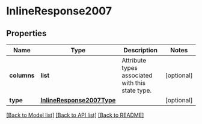 # InlineResponse2007

## Properties
Name | Type | Description | Notes
------------ | ------------- | ------------- | -------------
**columns** | **list** | Attribute types associated with this state type. | [optional] 
**type** | [**InlineResponse2007Type**](InlineResponse2007Type.md) |  | [optional] 

[[Back to Model list]](../README.md#documentation-for-models) [[Back to API list]](../README.md#documentation-for-api-endpoints) [[Back to README]](../README.md)

